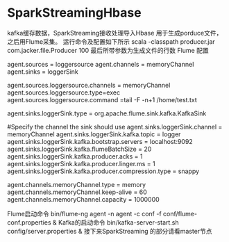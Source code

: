# SparkStreamingHbase
kafka缓存数据，SparkStreaming接收处理导入Hbase
用于生成porduce文件，之后用Flume采集。
运行命令及配置如下所示
scala -classpath  producer.jar com.jacker.file.Producer 100
最后所带参数为生成文件的行数
Flume 配置

agent.sources = loggersource
agent.channels = memoryChannel
agent.sinks = loggerSink

agent.sources.loggersource.channels = memoryChannel
agent.sources.loggersource.type=exec
agent.sources.loggersource.command =tail -F -n+1 /home/test.txt 

agent.sinks.loggerSink.type = org.apache.flume.sink.kafka.KafkaSink

#Specify the channel the sink should use
agent.sinks.loggerSink.channel = memoryChannel
agent.sinks.loggerSink.kafka.topic = logger
agent.sinks.loggerSink.kafka.bootstrap.servers = localhost:9092
agent.sinks.loggerSink.kafka.flumeBatchSize = 20
agent.sinks.loggerSink.kafka.producer.acks = 1
agent.sinks.loggerSink.kafka.producer.linger.ms = 1
agent.sinks.loggerSink.kafka.producer.compression.type = snappy


agent.channels.memoryChannel.type = memory
agent.channels.memoryChannel.keep-alive = 60
agent.channels.memoryChannel.capacity = 1000000

Flume启动命令
bin/flume-ng agent -n agent -c conf -f conf/flume-conf.properties &
Kafka的启动命令
bin/kafka-server-start.sh config/server.properties &
接下来SparkStreaming 的部分请看master节点
